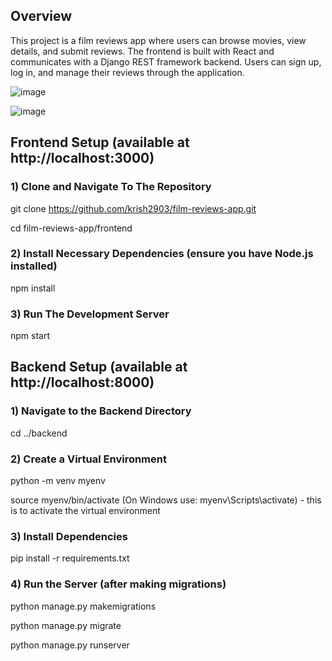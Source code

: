 ## Overview
This project is a film reviews app where users can browse movies, view details, and submit reviews. The frontend is built with React and communicates with a Django REST framework backend. Users can sign up, log in, and manage their reviews through the application.

![image](https://github.com/user-attachments/assets/27ab3a83-b0e6-415e-9aad-fcd3dcaa3334)

![image](https://github.com/user-attachments/assets/00fcb531-6227-47f9-9d50-f3be30d1b69b)

## Frontend Setup (available at http://localhost:3000)
### 1) Clone and Navigate To The Repository
git clone https://github.com/krish2903/film-reviews-app.git

cd film-reviews-app/frontend
### 2) Install Necessary Dependencies (ensure you have Node.js installed)
npm install
### 3) Run The Development Server
npm start

## Backend Setup (available at http://localhost:8000)
### 1) Navigate to the Backend Directory
cd ../backend
### 2) Create a Virtual Environment 
python -m venv myenv

source myenv/bin/activate  (On Windows use: myenv\Scripts\activate) - this is to activate the virtual environment
### 3) Install Dependencies
pip install -r requirements.txt
### 4) Run the Server (after making migrations)
python manage.py makemigrations

python manage.py migrate

python manage.py runserver


